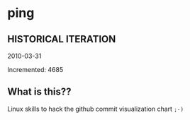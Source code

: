 # ping

## HISTORICAL ITERATION
2010-03-31

Incremented: 4685

## What is this?? 
Linux skills to hack the github commit visualization chart `;-)`
